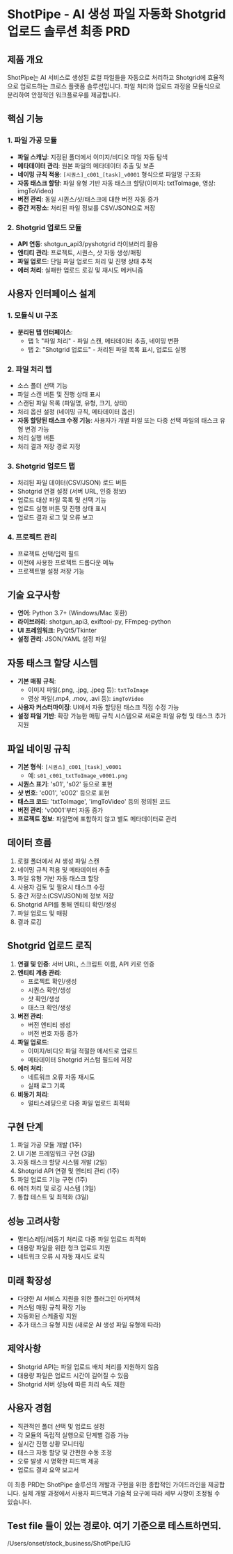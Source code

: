 # ShotPipe - AI 생성 파일 자동화 Shotgrid 업로드 솔루션 최종 PRD

## 제품 개요
ShotPipe는 AI 서비스로 생성된 로컬 파일들을 자동으로 처리하고 Shotgrid에 효율적으로 업로드하는 크로스 플랫폼 솔루션입니다. 파일 처리와 업로드 과정을 모듈식으로 분리하여 안정적인 워크플로우를 제공합니다.

## 핵심 기능

### 1. 파일 가공 모듈
- **파일 스캐닝**: 지정된 폴더에서 이미지/비디오 파일 자동 탐색
- **메타데이터 관리**: 원본 파일의 메타데이터 추출 및 보존
- **네이밍 규칙 적용**: `[시퀀스]_c001_[task]_v0001` 형식으로 파일명 구조화
- **자동 태스크 할당**: 파일 유형 기반 자동 태스크 할당(이미지: txtToImage, 영상: imgToVideo)
- **버전 관리**: 동일 시퀀스/샷/태스크에 대한 버전 자동 증가
- **중간 저장소**: 처리된 파일 정보를 CSV/JSON으로 저장

### 2. Shotgrid 업로드 모듈
- **API 연동**: shotgun_api3/pyshotgrid 라이브러리 활용
- **엔티티 관리**: 프로젝트, 시퀀스, 샷 자동 생성/매핑
- **파일 업로드**: 단일 파일 업로드 처리 및 진행 상태 추적
- **에러 처리**: 실패한 업로드 로깅 및 재시도 메커니즘

## 사용자 인터페이스 설계

### 1. 모듈식 UI 구조
- **분리된 탭 인터페이스**: 
  - 탭 1: "파일 처리" - 파일 스캔, 메타데이터 추출, 네이밍 변환
  - 탭 2: "Shotgrid 업로드" - 처리된 파일 목록 표시, 업로드 실행

### 2. 파일 처리 탭
- 소스 폴더 선택 기능
- 파일 스캔 버튼 및 진행 상태 표시
- 스캔된 파일 목록 (파일명, 유형, 크기, 상태)
- 처리 옵션 설정 (네이밍 규칙, 메타데이터 옵션)
- **자동 할당된 태스크 수정 기능**: 사용자가 개별 파일 또는 다중 선택 파일의 태스크 유형 변경 가능
- 처리 실행 버튼
- 처리 결과 저장 경로 지정

### 3. Shotgrid 업로드 탭
- 처리된 파일 데이터(CSV/JSON) 로드 버튼
- Shotgrid 연결 설정 (서버 URL, 인증 정보)
- 업로드 대상 파일 목록 및 선택 기능
- 업로드 실행 버튼 및 진행 상태 표시
- 업로드 결과 로그 및 오류 보고

### 4. 프로젝트 관리
- 프로젝트 선택/입력 필드
- 이전에 사용한 프로젝트 드롭다운 메뉴
- 프로젝트별 설정 저장 기능

## 기술 요구사항
- **언어**: Python 3.7+ (Windows/Mac 호환)
- **라이브러리**: shotgun_api3, exiftool-py, FFmpeg-python
- **UI 프레임워크**: PyQt5/Tkinter
- **설정 관리**: JSON/YAML 설정 파일

## 자동 태스크 할당 시스템
- **기본 매핑 규칙**:
  - 이미지 파일(.png, .jpg, .jpeg 등): `txtToImage`
  - 영상 파일(.mp4, .mov, .avi 등): `imgToVideo`
- **사용자 커스터마이징**: UI에서 자동 할당된 태스크 직접 수정 가능
- **설정 파일 기반**: 확장 가능한 매핑 규칙 시스템으로 새로운 파일 유형 및 태스크 추가 지원

## 파일 네이밍 규칙
- **기본 형식**: `[시퀀스]_c001_[task]_v0001`
  - 예: `s01_c001_txtToImage_v0001.png`
- **시퀀스 표기**: 's01', 's02' 등으로 표현
- **샷 번호**: 'c001', 'c002' 등으로 표현
- **태스크 코드**: 'txtToImage', 'imgToVideo' 등의 정의된 코드
- **버전 관리**: 'v0001'부터 자동 증가
- **프로젝트 정보**: 파일명에 포함하지 않고 별도 메타데이터로 관리

## 데이터 흐름
1. 로컬 폴더에서 AI 생성 파일 스캔
2. 네이밍 규칙 적용 및 메타데이터 추출
3. 파일 유형 기반 자동 태스크 할당
4. 사용자 검토 및 필요시 태스크 수정
5. 중간 저장소(CSV/JSON)에 정보 저장
6. Shotgrid API를 통해 엔티티 확인/생성
7. 파일 업로드 및 매핑
8. 결과 로깅

## Shotgrid 업로드 로직
1. **연결 및 인증**: 서버 URL, 스크립트 이름, API 키로 인증
2. **엔티티 계층 관리**:
   - 프로젝트 확인/생성
   - 시퀀스 확인/생성
   - 샷 확인/생성
   - 태스크 확인/생성
3. **버전 관리**:
   - 버전 엔티티 생성
   - 버전 번호 자동 증가
4. **파일 업로드**:
   - 이미지/비디오 파일 적절한 메서드로 업로드
   - 메타데이터 Shotgrid 커스텀 필드에 저장
5. **에러 처리**:
   - 네트워크 오류 자동 재시도
   - 실패 로그 기록
6. **비동기 처리**:
   - 멀티스레딩으로 다중 파일 업로드 최적화

## 구현 단계
1. 파일 가공 모듈 개발 (1주)
2. UI 기본 프레임워크 구현 (3일)
3. 자동 태스크 할당 시스템 개발 (2일)
4. Shotgrid API 연결 및 엔티티 관리 (1주)
5. 파일 업로드 기능 구현 (1주)
6. 에러 처리 및 로깅 시스템 (3일)
7. 통합 테스트 및 최적화 (3일)

## 성능 고려사항
- 멀티스레딩/비동기 처리로 다중 파일 업로드 최적화
- 대용량 파일을 위한 청크 업로드 지원
- 네트워크 오류 시 자동 재시도 로직

## 미래 확장성
- 다양한 AI 서비스 지원을 위한 플러그인 아키텍처
- 커스텀 매핑 규칙 확장 기능
- 자동화된 스케줄링 지원
- 추가 태스크 유형 지원 (새로운 AI 생성 파일 유형에 따라)

## 제약사항
- Shotgrid API는 파일 업로드 배치 처리를 지원하지 않음
- 대용량 파일은 업로드 시간이 길어질 수 있음
- Shotgrid 서버 성능에 따른 처리 속도 제한

## 사용자 경험
- 직관적인 폴더 선택 및 업로드 설정
- 각 모듈의 독립적 실행으로 단계별 검증 가능
- 실시간 진행 상황 모니터링
- 태스크 자동 할당 및 간편한 수동 조정
- 오류 발생 시 명확한 피드백 제공
- 업로드 결과 요약 보고서

이 최종 PRD는 ShotPipe 솔루션의 개발과 구현을 위한 종합적인 가이드라인을 제공합니다. 실제 개발 과정에서 사용자 피드백과 기술적 요구에 따라 세부 사항이 조정될 수 있습니다.


## Test file 들이 있는 경로야. 여기 기준으로 테스트하면되. 
/Users/onset/stock_business/ShotPipe/LIG

